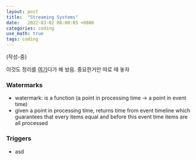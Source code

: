 ```yaml
---
layout: post
title:  "Streaming Systems"
date:   2022-03-02 08:00:05 +0800
categories: coding
use_math: true
tags: coding
---
```


(작성-중) 


이것도 정리를 [여기](https://github.com/nailbrainz/nailbrainz.github.io/issues)다가 해 놨음. 중요한거만 따로 때 놓자


### Watermarks
- watermark: is a function (a point in processing time -> a point in event time)
- given a point in processing time, returns time from event timeline which guarantees that every items equal and before this event time items are all processed

### Triggers
- asd